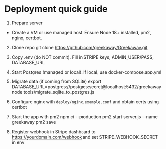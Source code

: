 Deployment quick guide
======================

1) Prepare server
- Create a VM or use managed host. Ensure Node 18+ installed, pm2, nginx, certbot.

2) Clone repo
   git clone https://github.com/greekaway/Greekaway.git

3) Copy .env (do NOT commit). Fill in STRIPE keys, ADMIN_USER/PASS, DATABASE_URL

4) Start Postgres (managed or local). If local, use docker-compose.app.yml

5) Migrate data (if coming from SQLite)
   export DATABASE_URL=postgres://postgres:secret@localhost:5432/greekaway
   node tools/migrate_sqlite_to_postgres.js

6) Configure nginx with `deploy/nginx.example.conf` and obtain certs using certbot

7) Start the app with pm2
   npm ci --production
   pm2 start server.js --name greekaway
   pm2 save

8) Register webhook in Stripe dashboard to https://yourdomain.com/webhook and set STRIPE_WEBHOOK_SECRET in env
